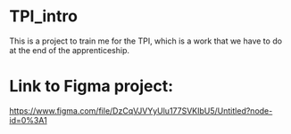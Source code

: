 # TPI_intro
This is a project to train me for the TPI, which is a work that we have to do at the end of the apprenticeship.
# Link to Figma project:
https://www.figma.com/file/DzCqVJVYyUlu177SVKIbU5/Untitled?node-id=0%3A1

